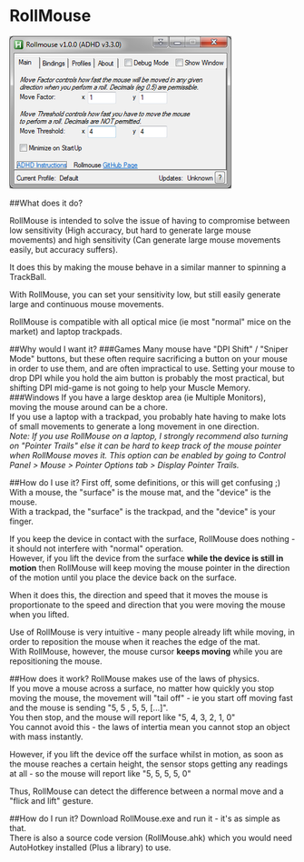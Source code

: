# RollMouse

![ScreenShot](https://github.com/evilC/RollMouse/blob/master/rollmouse.png?raw=true)

##What does it do?

RollMouse is intended to solve the issue of having to compromise between low sensitivity (High accuracy, but hard to generate large mouse movements) and high sensitivity (Can generate large mouse movements easily, but accuracy suffers).  

It does this by making the mouse behave in a similar manner to spinning a TrackBall.

With RollMouse, you can set your sensitivity low, but still easily generate large and continuous mouse movements.  

RollMouse is compatible with all optical mice (ie most "normal" mice on the market) and laptop trackpads.

##Why would I want it?
###Games
Many mouse have "DPI Shift" / "Sniper Mode" buttons, but these often require sacrificing a button on your mouse in order to use them, and are often impractical to use. Setting your mouse to drop DPI while you hold the aim button is probably the most practical, but shifting DPI mid-game is not going to help your Muscle Memory.  
###Windows
If you have a large desktop area (ie Multiple Monitors), moving the mouse around can be a chore.  
If you use a laptop with a trackpad, you probably hate having to make lots of small movements to generate a long movement in one direction.  
*Note: If you use RollMouse on a laptop, I strongly recommend also turning on "Pointer Trails" else it can be hard to keep track of the mouse pointer when RollMouse moves it. This option can be enabled by going to Control Panel > Mouse > Pointer Options tab > Display Pointer Trails.*

##How do I use it?
First off, some definitions, or this will get confusing ;)  
With a mouse, the "surface" is the mouse mat, and the "device" is the mouse.  
With a trackpad, the "surface" is the trackpad, and the "device" is your finger.  

If you keep the device in contact with the surface, RollMouse does nothing - it should not interfere with "normal" operation.  
However, if you lift the device from the surface **while the device is still in motion** then RollMouse will keep moving the mouse pointer in the direction of the motion until you place the device back on the surface.  

When it does this, the direction and speed that it moves the mouse is proportionate to the speed and direction that you were moving the mouse when you lifted.  

Use of RollMouse is very intuitive - many people already lift while moving, in order to reposition the mouse when it reaches the edge of the mat.  
With RollMouse, however, the mouse cursor **keeps moving** while you are repositioning the mouse.  

##How does it work?
RollMouse makes use of the laws of physics.  
If you move a mouse across a surface, no matter how quickly you stop moving the mouse, the movement will "tail off" - ie you start off moving fast and the mouse is sending "5, 5 , 5, 5, [...]".  
You then stop, and the mouse will report like "5, 4, 3, 2, 1, 0"  
You cannot avoid this - the laws of intertia mean you cannot stop an object with mass instantly.

However, if you lift the device off the surface whilst in motion, as soon as the mouse reaches a certain height, the sensor stops getting any readings at all - so the mouse will report like "5, 5, 5, 5, 0"  

Thus, RollMouse can detect the difference between a normal move and a "flick and lift" gesture.

##How do I run it?
Download RollMouse.exe and run it - it's as simple as that.  
There is also a source code version (RollMouse.ahk) which you would need AutoHotkey installed (Plus a library) to use.  
